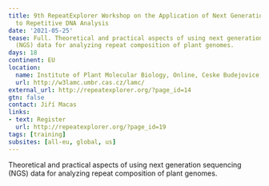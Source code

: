 ```yaml
---
title: 9th RepeatExplorer Workshop on the Application of Next Generation Sequencing
  to Repetitive DNA Analysis
date: '2021-05-25'
tease: Full. Theoretical and practical aspects of using next generation sequencing
  (NGS) data for analyzing repeat composition of plant genomes.
days: 18
continent: EU
location:
  name: Institute of Plant Molecular Biology, Online, Ceske Budejovice, Czech Republic
  url: http://w3lamc.umbr.cas.cz/lamc/
external_url: http://repeatexplorer.org/?page_id=14
gtn: false
contact: Jiří Macas
links:
- text: Register
  url: http://repeatexplorer.org/?page_id=19
tags: [training]
subsites: [all-eu, global, us]
---
```


Theoretical and practical aspects of using next generation sequencing (NGS) data for analyzing repeat composition of plant genomes.
